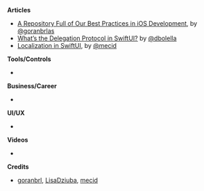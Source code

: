 **Articles**

* [A Repository Full of Our Best Practices in iOS Development](https://infinum.co/the-capsized-eight/repository-full-of-our-best-practices-in-ios-development), by [@goranbrlas](https://twitter.com/goranbrlas)
* [What’s the Delegation Protocol in SwiftUI?](https://medium.com/flawless-app-stories/whats-the-protocol-in-swiftui-94c871f082e5) by [@dbolella](https://twitter.com/dbolella)
* [Localization in SwiftUI](https://mecid.github.io/2019/10/16/localization-in-swiftui/), by [@mecid](https://twitter.com/mecid)

**Tools/Controls**

* 

**Business/Career**

* 

**UI/UX**

* 

**Videos**

* 

**Credits**

* [goranbrl](https://github.com/goranbrl), [LisaDziuba](https://github.com/lisadziuba), [mecid](https://github.com/mecid)
